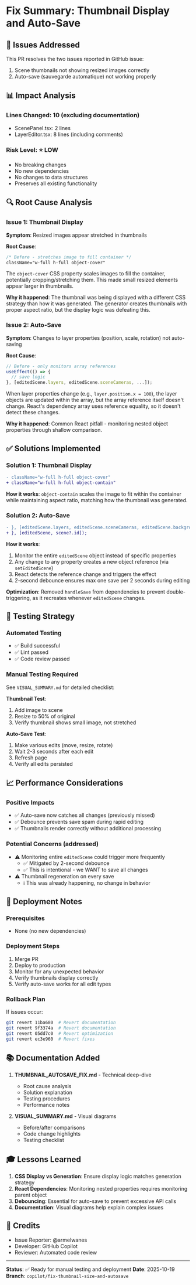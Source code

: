 # Fix Summary: Thumbnail Display and Auto-Save

## 🎯 Issues Addressed

This PR resolves the two issues reported in GitHub issue:
1. Scene thumbnails not showing resized images correctly
2. Auto-save (sauvegarde automatique) not working properly

## 📊 Impact Analysis

### Lines Changed: 10 (excluding documentation)
- ScenePanel.tsx: 2 lines
- LayerEditor.tsx: 8 lines (including comments)

### Risk Level: ⭐ LOW
- No breaking changes
- No new dependencies
- No changes to data structures
- Preserves all existing functionality

## 🔍 Root Cause Analysis

### Issue 1: Thumbnail Display
**Symptom**: Resized images appear stretched in thumbnails

**Root Cause**: 
```css
/* Before - stretches image to fill container */
className="w-full h-full object-cover"
```

The `object-cover` CSS property scales images to fill the container, potentially cropping/stretching them. This made small resized elements appear larger in thumbnails.

**Why it happened**: The thumbnail was being displayed with a different CSS strategy than how it was generated. The generator creates thumbnails with proper aspect ratio, but the display logic was defeating this.

### Issue 2: Auto-Save
**Symptom**: Changes to layer properties (position, scale, rotation) not auto-saving

**Root Cause**:
```javascript
// Before - only monitors array references
useEffect(() => {
  // save logic
}, [editedScene.layers, editedScene.sceneCameras, ...]);
```

When layer properties change (e.g., `layer.position.x = 100`), the layer objects are updated within the array, but the array reference itself doesn't change. React's dependency array uses reference equality, so it doesn't detect these changes.

**Why it happened**: Common React pitfall - monitoring nested object properties through shallow comparison.

## ✅ Solutions Implemented

### Solution 1: Thumbnail Display
```diff
- className="w-full h-full object-cover"
+ className="w-full h-full object-contain"
```

**How it works**: `object-contain` scales the image to fit within the container while maintaining aspect ratio, matching how the thumbnail was generated.

### Solution 2: Auto-Save
```diff
- }, [editedScene.layers, editedScene.sceneCameras, editedScene.backgroundImage, scene?.id, handleSave]);
+ }, [editedScene, scene?.id]);
```

**How it works**: 
1. Monitor the entire `editedScene` object instead of specific properties
2. Any change to any property creates a new object reference (via `setEditedScene`)
3. React detects the reference change and triggers the effect
4. 2-second debounce ensures max one save per 2 seconds during editing

**Optimization**: Removed `handleSave` from dependencies to prevent double-triggering, as it recreates whenever `editedScene` changes.

## 🧪 Testing Strategy

### Automated Testing
- ✅ Build successful
- ✅ Lint passed
- ✅ Code review passed

### Manual Testing Required
See `VISUAL_SUMMARY.md` for detailed checklist:

**Thumbnail Test**:
1. Add image to scene
2. Resize to 50% of original
3. Verify thumbnail shows small image, not stretched

**Auto-Save Test**:
1. Make various edits (move, resize, rotate)
2. Wait 2-3 seconds after each edit
3. Refresh page
4. Verify all edits persisted

## 📈 Performance Considerations

### Positive Impacts
- ✅ Auto-save now catches all changes (previously missed)
- ✅ Debounce prevents save spam during rapid editing
- ✅ Thumbnails render correctly without additional processing

### Potential Concerns (addressed)
- ⚠️ Monitoring entire `editedScene` could trigger more frequently
  - ✅ Mitigated by 2-second debounce
  - ✅ This is intentional - we WANT to save all changes
- ⚠️ Thumbnail regeneration on every save
  - ℹ️ This was already happening, no change in behavior

## 🔄 Deployment Notes

### Prerequisites
- None (no new dependencies)

### Deployment Steps
1. Merge PR
2. Deploy to production
3. Monitor for any unexpected behavior
4. Verify thumbnails display correctly
5. Verify auto-save works for all edit types

### Rollback Plan
If issues occur:
```bash
git revert 11ba680  # Revert documentation
git revert 9f3374a  # Revert documentation  
git revert 05dd7c0  # Revert optimization
git revert ec3e960  # Revert fixes
```

## 📚 Documentation Added

1. **THUMBNAIL_AUTOSAVE_FIX.md** - Technical deep-dive
   - Root cause analysis
   - Solution explanation
   - Testing procedures
   - Performance notes

2. **VISUAL_SUMMARY.md** - Visual diagrams
   - Before/after comparisons
   - Code change highlights
   - Testing checklist

## 🎓 Lessons Learned

1. **CSS Display vs Generation**: Ensure display logic matches generation strategy
2. **React Dependencies**: Monitoring nested properties requires monitoring parent object
3. **Debouncing**: Essential for auto-save to prevent excessive API calls
4. **Documentation**: Visual diagrams help explain complex issues

## 👥 Credits

- Issue Reporter: @armelwanes
- Developer: GitHub Copilot
- Reviewer: Automated code review

---

**Status**: ✅ Ready for manual testing and deployment
**Date**: 2025-10-19
**Branch**: `copilot/fix-thumbnail-size-and-autosave`
